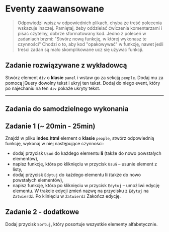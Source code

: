 # Eventy zaawansowane

> Odpowiedzi wpisz w odpowiednich plikach, chyba że treść polecenia wskazuje inaczej.
Pamiętaj, żeby oddzielać ćwiczenia komentarzami i pisać czytelny, dobrze sformatowany kod.
Jedno z poleceń w zadaniach brzmi: "Stwórz nową funkcję, w której wykonasz te czynności"
Chodzi o to, aby kod "opakowywać" w funkcję, nawet jeśli treści zadań są mało skomplikowane
ucz się używać funkcji.

## Zadanie rozwiązywane z wykładowcą

Stwórz element ```div``` o **klasie** ```panel``` i wstaw go za sekcją ```people```. Dodaj mu za pomocą jQuery dowolny tekst i ukryj ten tekst. Dodaj do niego event, który po najechaniu na ten ```div```  pokaże ukryty tekst.


-----------------------------------------------------------------------------------------------------

## Zadania do samodzielnego wykonania

## Zadanie 1 (~ 20min - 25min)
Znajdź w pliku **index.html** element o **klasie** ```people```, stwórz odpowiednią funkcję, wykonaj w niej następujące czynności:
* dodaj przycisk ```Usuń``` do każdego elementu **li** (także do nowo powstałych elementów),
* napisz funkcję, która po kliknięciu w przycisk ```Usuń``` &ndash; usunie element z listy,
* dodaj przycisk ```Edytuj``` do każdego elementu **li** (także do nowo powstałych elementów),
* napisz funkcję, która po kliknięciu w przycisk ```Edytuj``` &ndash; umożliwi edycję elementu.
W trakcie edycji zmień nazwę na przycisku z ```Edytuj``` na ```Zatwierdź```. Po klinięciu w ```Zatwierdź```
Zakończ edycję.

## Zadanie 2 - dodatkowe

Dodaj przycisk ```Sortuj```, który posortuje wszystkie elementy alfabetycznie.
